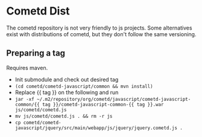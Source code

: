# Cometd Dist

The cometd repository is not very friendly to js projects. Some alternatives exist with distributions of cometd, but they don't follow the same versioning.

## Preparing a tag

Requires maven.

 - Init submodule and check out desired tag
 - `(cd cometd/cometd-javascript/common && mvn install)`
 - Replace {{ tag }} on the following and run
 - `jar -xf ~/.m2/repository/org/cometd/javascript/cometd-javascript-common/{{ tag }}/cometd-javascript-common-{{ tag }}.war js/cometd/cometd.js`
 - `mv js/cometd/cometd.js . && rm -r js`
 - `cp cometd/cometd-javascript/jquery/src/main/webapp/js/jquery/jquery.cometd.js .`
